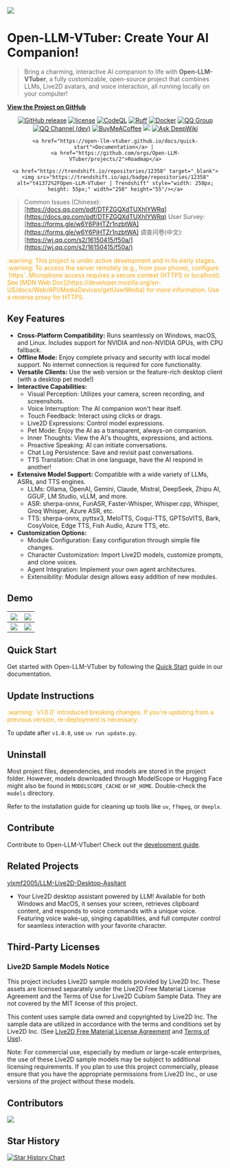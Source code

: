 [![](./assets/banner.jpg)](https://github.com/Open-LLM-VTuber/Open-LLM-VTuber)

# Open-LLM-VTuber: Create Your AI Companion!

> Bring a charming, interactive AI companion to life with **Open-LLM-VTuber**, a fully customizable, open-source project that combines LLMs, Live2D avatars, and voice interaction, all running locally on your computer!

**[View the Project on GitHub](https://github.com/Open-LLM-VTuber/Open-LLM-VTuber)**

<div align="center">
    <a href="https://github.com/t41372/Open-LLM-VTuber/releases"><img alt="GitHub release" src="https://img.shields.io/github/v/release/t41372/Open-LLM-VTuber"/></a>
    <a href="https://github.com/t41372/Open-LLM-VTuber/blob/master/LICENSE"><img alt="license" src="https://img.shields.io/github/license/t41372/Open-LLM-VTuber"/></a>
    <a href="https://github.com/Open-LLM-VTuber/Open-LLM-VTuber/actions/workflows/codeql.yml"><img alt="CodeQL" src="https://github.com/Open-LLM-VTuber/Open-LLM-VTuber/actions/workflows/codeql.yml/badge.svg"/></a>
    <a href="https://github.com/Open-LLM-VTuber/Open-LLM-VTuber/actions/workflows/ruff.yml"><img alt="Ruff" src="https://github.com/Open-LLM-VTuber/Open-LLM-VTuber/actions/workflows/ruff.yml/badge.svg"/></a>
    <a href="https://hub.docker.com/r/t41372/open-llm-vtuber"><img alt="Docker" src="https://img.shields.io/badge/t41372%2FOpen--LLM--VTuber-%25230db7ed.svg?logo=docker&logoColor=blue&labelColor=white&color=blue"/></a>
    <a href="https://qm.qq.com/q/ngvNUQpuKI"><img alt="QQ Group" src="https://img.shields.io/badge/QQ_Group-792615362-white?style=flat&logo=qq&logoColor=white"/></a>
    <a href="https://pd.qq.com/s/tt54r3bu"><img alt="QQ Channel (dev)" src="https://img.shields.io/badge/QQ_Channel_(dev)-pd93364606-white?style=flat&logo=qq&logoColor=white"/></a>
    <a href="https://www.buymeacoffee.com/yi.ting"><img alt="BuyMeACoffee" src="https://img.shields.io/badge/Buy%20Me%20a%20Coffee-ffdd00?style=for-the-badge&logo=buy-me-a-coffee&logoColor=black"/></a>
    <a href="https://discord.gg/3UDA8YFDXx"><img src="https://dcbadge.limes.pink/api/server/3UDA8YFDXx"/></a>
    <a href="https://deepwiki.com/Open-LLM-VTuber/Open-LLM-VTuber"><img alt="Ask DeepWiki" src="https://deepwiki.com/badge.svg"/></a>

    <a href="https://open-llm-vtuber.github.io/docs/quick-start">Documentation</a> | 
    <a href="https://github.com/orgs/Open-LLM-VTuber/projects/2">Roadmap</a>
    
    <a href="https://trendshift.io/repositories/12358" target="_blank"><img src="https://trendshift.io/api/badge/repositories/12358" alt="t41372%2FOpen-LLM-VTuber | Trendshift" style="width: 250px; height: 55px;" width="250" height="55"/></a>
</div>

>  Common Issues (Chinese): [https://docs.qq.com/pdf/DTFZGQXdTUXhIYWRq](https://docs.qq.com/pdf/DTFZGQXdTUXhIYWRq)
>  User Survey: [https://forms.gle/w6Y6PiHTZr1nzbtWA](https://forms.gle/w6Y6PiHTZr1nzbtWA)
>  调查问卷(中文): [https://wj.qq.com/s2/16150415/f50a/](https://wj.qq.com/s2/16150415/f50a/)

<div style="color:orange">
:warning: This project is under active development and in its early stages.
</div>

<div style="color:orange">
:warning: To access the server remotely (e.g., from your phone), configure `https`.  Microphone access requires a secure context (HTTPS or localhost). See [MDN Web Doc](https://developer.mozilla.org/en-US/docs/Web/API/MediaDevices/getUserMedia) for more information. Use a reverse proxy for HTTPS.
</div>

## Key Features

*   **Cross-Platform Compatibility:** Runs seamlessly on Windows, macOS, and Linux. Includes support for NVIDIA and non-NVIDIA GPUs, with CPU fallback.
*   **Offline Mode:**  Enjoy complete privacy and security with local model support.  No internet connection is required for core functionality.
*   **Versatile Clients:**  Use the web version or the feature-rich desktop client (with a desktop pet mode!)
*   **Interactive Capabilities:**
    *   Visual Perception:  Utilizes your camera, screen recording, and screenshots.
    *   Voice Interruption:  The AI companion won't hear itself.
    *   Touch Feedback: Interact using clicks or drags.
    *   Live2D Expressions: Control model expressions.
    *   Pet Mode: Enjoy the AI as a transparent, always-on companion.
    *   Inner Thoughts: View the AI's thoughts, expressions, and actions.
    *   Proactive Speaking: AI can initiate conversations.
    *   Chat Log Persistence: Save and revisit past conversations.
    *   TTS Translation: Chat in one language, have the AI respond in another!
*   **Extensive Model Support:** Compatible with a wide variety of LLMs, ASRs, and TTS engines.
    *   LLMs: Ollama, OpenAI, Gemini, Claude, Mistral, DeepSeek, Zhipu AI, GGUF, LM Studio, vLLM, and more.
    *   ASR: sherpa-onnx, FunASR, Faster-Whisper, Whisper.cpp, Whisper, Groq Whisper, Azure ASR, etc.
    *   TTS: sherpa-onnx, pyttsx3, MeloTTS, Coqui-TTS, GPTSoVITS, Bark, CosyVoice, Edge TTS, Fish Audio, Azure TTS, etc.
*   **Customization Options:**
    *   Module Configuration: Easy configuration through simple file changes.
    *   Character Customization: Import Live2D models, customize prompts, and clone voices.
    *   Agent Integration: Implement your own agent architectures.
    *   Extensibility: Modular design allows easy addition of new modules.

## Demo

| ![](assets/i1.jpg) | ![](assets/i2.jpg) |
|:---:|:---:|
| ![](assets/i3.jpg) | ![](assets/i4.jpg) |

## Quick Start

Get started with Open-LLM-VTuber by following the [Quick Start](https://open-llm-vtuber.github.io/docs/quick-start) guide in our documentation.

## Update Instructions

<div style="color:orange">
:warning: `v1.0.0` introduced breaking changes. If you're updating from a previous version,  re-deployment is necessary.
</div>

To update after `v1.0.0`, use `uv run update.py`.

## Uninstall

Most project files, dependencies, and models are stored in the project folder.  However, models downloaded through ModelScope or Hugging Face might also be found in `MODELSCOPE_CACHE` or `HF_HOME`. Double-check the `models` directory.

Refer to the installation guide for cleaning up tools like `uv`, `ffmpeg`, or `deeplx`.

## Contribute

Contribute to Open-LLM-VTuber!  Check out the [development guide](https://docs.llmvtuber.com/docs/development-guide/overview).

## Related Projects

[ylxmf2005/LLM-Live2D-Desktop-Assitant](https://github.com/ylxmf2005/LLM-Live2D-Desktop-Assitant)
- Your Live2D desktop assistant powered by LLM! Available for both Windows and MacOS, it senses your screen, retrieves clipboard content, and responds to voice commands with a unique voice. Featuring voice wake-up, singing capabilities, and full computer control for seamless interaction with your favorite character.

## Third-Party Licenses

### Live2D Sample Models Notice

This project includes Live2D sample models provided by Live2D Inc. These assets are licensed separately under the Live2D Free Material License Agreement and the Terms of Use for Live2D Cubism Sample Data. They are not covered by the MIT license of this project.

This content uses sample data owned and copyrighted by Live2D Inc. The sample data are utilized in accordance with the terms and conditions set by Live2D Inc. (See [Live2D Free Material License Agreement](https://www.live2d.jp/en/terms/live2d-free-material-license-agreement/) and [Terms of Use](https://www.live2d.com/eula/live2d-sample-model-terms_en.html)).

Note: For commercial use, especially by medium or large-scale enterprises, the use of these Live2D sample models may be subject to additional licensing requirements. If you plan to use this project commercially, please ensure that you have the appropriate permissions from Live2D Inc., or use versions of the project without these models.

## Contributors

<a href="https://github.com/Open-LLM-VTuber/Open-LLM-VTuber/graphs/contributors">
  <img src="https://contrib.rocks/image?repo=Open-LLM-VTuber/Open-LLM-VTuber" />
</a>

## Star History

[![Star History Chart](https://api.star-history.com/svg?repos=t41372/open-llm-vtuber&type=Date)](https://star-history.com/#t41372/open-llm-vtuber&Date)